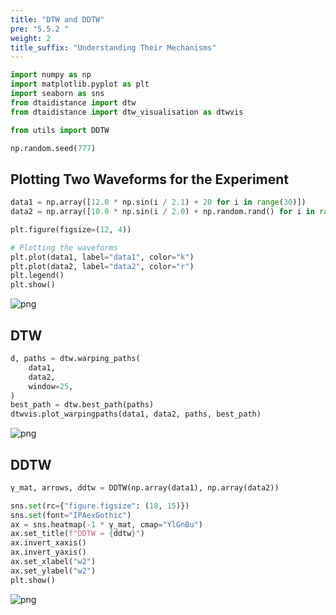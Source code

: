 ```yaml
---
title: "DTW and DDTW"
pre: "5.5.2 "
weight: 2
title_suffix: "Understanding Their Mechanisms"
---
```



```python
import numpy as np
import matplotlib.pyplot as plt
import seaborn as sns
from dtaidistance import dtw
from dtaidistance import dtw_visualisation as dtwvis

from utils import DDTW

np.random.seed(777)
```

## Plotting Two Waveforms for the Experiment


```python
data1 = np.array([12.0 * np.sin(i / 2.1) + 20 for i in range(30)])
data2 = np.array([10.0 * np.sin(i / 2.0) + np.random.rand() for i in range(30)])

plt.figure(figsize=(12, 4))

# Plotting the waveforms
plt.plot(data1, label="data1", color="k")
plt.plot(data2, label="data2", color="r")
plt.legend()
plt.show()
```


    
![png](/images/timeseries/shape/002_DTWvsDDTW_files/002_DTWvsDDTW_4_0.png)
    


## DTW


```python
d, paths = dtw.warping_paths(
    data1,
    data2,
    window=25,
)
best_path = dtw.best_path(paths)
dtwvis.plot_warpingpaths(data1, data2, paths, best_path)
```


    
![png](/images/timeseries/shape/002_DTWvsDDTW_files/002_DTWvsDDTW_6_1.png)
    


## DDTW


```python
γ_mat, arrows, ddtw = DDTW(np.array(data1), np.array(data2))

sns.set(rc={"figure.figsize": (18, 15)})
sns.set(font="IPAexGothic")
ax = sns.heatmap(-1 * γ_mat, cmap="YlGnBu")
ax.set_title(f"DDTW = {ddtw}")
ax.invert_xaxis()
ax.invert_yaxis()
ax.set_xlabel("w2")
ax.set_ylabel("w2")
plt.show()
```


    
![png](/images/timeseries/shape/002_DTWvsDDTW_files/002_DTWvsDDTW_8_1.png)
    

